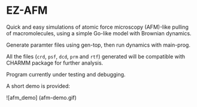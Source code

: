 # EZ-AFM
Quick and easy simulations of atomic force microscopy (AFM)-like pulling of macromolecules, using a simple Go-like model with Brownian dynamics.

Generate paramter files using gen-top, then run dynamics with main-prog.

All the files (`crd`, `psf`, `dcd`, `prm` and `rtf`) generated will be compatible with CHARMM package for further analysis.

Program currently under testing and debugging. 

A short demo is provided:

![afm_demo] (afm-demo.gif)
